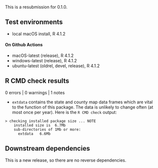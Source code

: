 
This is a resubmission for 0.1.0.

## Test environments
* local macOS install, R 4.1.2

#### On Github Actions
* macOS-latest (release), R 4.1.2
* windows-latest (release), R 4.1.2
* ubuntu-latest (oldrel, devel, release), R 4.1.2

## R CMD check results

0 errors | 0 warnings | 1 notes

* `extdata` contains the state and county map data frames
which are vital to the function of this package. The data
is unlikely to change often (at most once per year). 
Here is the ```R CMD check``` output:
```
> checking installed package size ... NOTE
    installed size is  6.7Mb
    sub-directories of 1Mb or more:
      extdata   6.6Mb
```

## Downstream dependencies

This is a new release, so there are no reverse dependencies.
